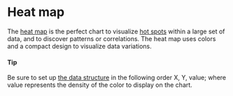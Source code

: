 # Heat map

The [heat map](https://api.highcharts.com/highcharts/plotOptions.heatmap) is the perfect chart to visualize [hot spots](https://smartvikisogn.github.io/HChartsCatalog/webpages/hotspots.html) within a large set of data, and to discover patterns or correlations. The heat map uses colors and a compact design to visualize data variations.

#### Tip

Be sure to set up [the data structure](https://api.highcharts.com/highmaps/series.heatmap.data) in the following order X, Y, value; where value represents the density of the color to display on the chart.

